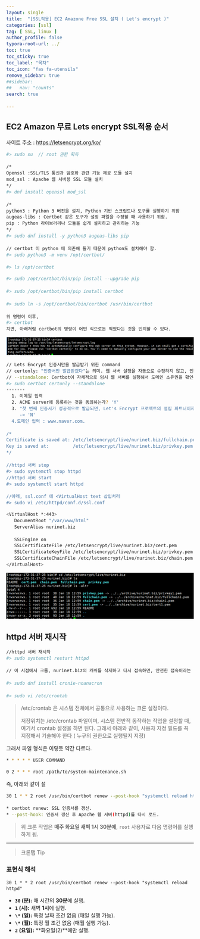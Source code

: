 ```yaml
---
layout: single
title:  "[SSL적용] EC2 Amazone Free SSL 설치 ( Let's encrypt )"
categories: [ssl]
tag: [ SSL, linux ]
author_profile: false
typora-root-url: ../
toc: true
toc_sticky: true
toc_label: "목차"
toc_icon: "fas fa-utensils" 
remove_sidebar: true
##sidebar:
##   nav: "counts"
search: true 

---
```


## EC2 Amazon 무료 Lets encrypt SSL적용 순서

사이트 주소 : https://letsencrypt.org/ko/

```sh
#> sudo su  // root 권한 획득

/*
Openssl :SSL/TLS 통신과 암호화 관련 기능 제공 모듈 설치
mod_ssl : Apache 웹 서버용 SSL 모듈 설치
*/
#> dnf install openssl mod_ssl

/*
python3 : Python 3 버전을 설치, Python 기반 스크립트나 도구를 실행하기 위함
augeas-libs : Certbot 같은 도구가 설정 파일을 수정할 때 사용하기 위함.
pip : Python 라이브러리나 모듈을 쉽게 설치하고 관리하는 기능
*/
#> sudo dnf install -y python3 augeas-libs pip

// certbot 이 python 에 의존해 돌기 때문에 python도 설치해야 함.
#> sudo python3 -m venv /opt/certbot/

#> ls /opt/certbot
```



```bash
#> sudo /opt/certbot/bin/pip install --upgrade pip

#> sudo /opt/certbot/bin/pip install certbot

#> sudo ln -s /opt/certbot/bin/certbot /usr/bin/certbot

위 명령어 이후, 
#> certbot
치면, 아래처럼 certbot의 명령이 어떤 식으로든 먹었다는 것을 인지할 수 있다.
```

![image-20250118131721432](/../images/2025-01-18-SSL_setup_task/image-20250118131721432.png)

```bash
// Lets Encrypt 인증서만을 발급받기 위한 command
// certonly: "인증서만 발급받겠다"는 의미. 웹 서버 설정을 자동으로 수정하지 않고, 인증서만.
// --standalone: Certbot이 자체적으로 임시 웹 서버를 실행해서 도메인 소유권을 확인하는 방식을 사용하겠다는 뜻.
#> sudo certbot certonly --standalone
-------
  1. 이메일 입력
  2. ACME server에 등록하는 것을 동의하는가? 'Y'
  3. "첫 번째 인증서가 성공적으로 발급되면, Let's Encrypt 프로젝트의 설립 파트너이자 Certbot을 개발한 비영리 단체인 전자 프런티어 재단(EFF)과 이메일 주소를 공유할 의향이 있나요? 저희는 인터넷 암호화, EFF 소식, 캠페인, 그리고 디지털 자유를 지원하는 방법에 대해 이메일을 보내고자 합니다.""
     -> 'N'
  4.도메인 입력 : www.naver.com.

/*
Certificate is saved at: /etc/letsencrypt/live/nurinet.biz/fullchain.pem
Key is saved at:         /etc/letsencrypt/live/nurinet.biz/privkey.pem
*/

//httpd 서버 stop
#> sudo systemctl stop httpd
//httpd 서버 start
#> sudo systemctl start httpd

//아래, ssl.conf 에 <VirtualHost text 삽입처리
#> sudo vi /etc/httpd/conf.d/ssl.conf
```

```bash
<VirtualHost *:443>
   DocumentRoot "/var/www/html"
   ServerAlias nurinet.biz

   SSLEngine on
   SSLCertificateFile /etc/letsencrypt/live/nurinet.biz/cert.pem
   SSLCertificateKeyFile /etc/letsencrypt/live/nurinet.biz/privkey.pem
   SSLCertificateChainFile /etc/letsencrypt/live/nurinet.biz/chain.pem
</VirtualHost>
```



![image-20250118132707698](/../images/2025-01-18-SSL_setup_task/image-20250118132707698.png)

## httpd 서버 재시작

```bash
//httpd 서버 재시작
#> sudo systemctl restart httpd

// 이 시점에서 크롬, nurinet.biz의 캐쉬를 삭제하고 다시 접속하면, 안전한 접속이라는 메시지를 확인할 수 있다.

#> sudo dnf install cronie-noanacron

#> sudo vi /etc/crontab
```

> /etc/crontab 은 시스템 전체에서 공통으로 사용하는 크론 설정이다.
>
> 저장위치는 /etc/crontab 파일이며, 시스템 전반적 동작하는 작업을 설정할 때, 여기서 crontab 설정을 하면 된다. 그래서 아래와 같이, 사용자 지정 필드를 꼭 지정해서 기술해야 한다 ( 누구의 권한으로 실행될지 지정)

그래서 파일 형식은 이렇듯 약간 다르다.

```bash
* * * * * USER COMMAND
```

```bash 실제예
0 2 * * * root /path/to/system-maintenance.sh
```

즉, 아래와 같이 설

```bash
30 1 * * 2 root /usr/bin/certbot renew --post-hook "systemctl reload httpd"

* certbot renew: SSL 인증서를 갱신.
* --post-hook: 인증서 갱신 후 Apache 웹 서버(httpd)를 다시 로드.
```

> 위 크론 작업은 **매주 화요일 새벽 1시 30분에**, `root` 사용자로 다음 명령어를 실행하게 됨.

---

> 크론탭 Tip

### **표현식 해석**

```
30 1 * * 2 root /usr/bin/certbot renew --post-hook "systemctl reload httpd"
```

- **`30` (분):** 매 시간의 **30분**에 실행.
- **`1` (시):** 새벽 **1시**에 실행.
- **`\*` (일):** 특정 날짜 조건 없음 (매일 실행 가능).
- **`\*` (월):** 특정 월 조건 없음 (매월 실행 가능).
- **`2` (요일):** **화요일(2)**에만 실행.

